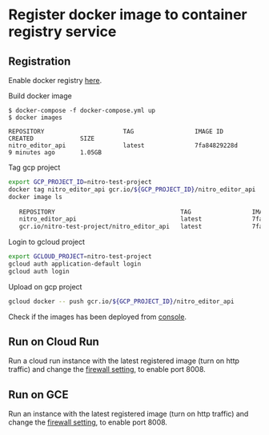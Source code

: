 # Register docker image to container registry service
## Registration
Enable docker registry [here](https://console.cloud.google.com/apis/library/containerregistry.googleapis.com?project=nitro-test-project).

Build docker image
```
$ docker-compose -f docker-compose.yml up
$ docker images

REPOSITORY                      TAG                 IMAGE ID            CREATED             SIZE
nitro_editor_api                latest              7fa84829228d        9 minutes ago       1.05GB       
```

Tag gcp project
```bash
export GCP_PROJECT_ID=nitro-test-project
docker tag nitro_editor_api gcr.io/${GCP_PROJECT_ID}/nitro_editor_api
docker image ls
 
   REPOSITORY                                   TAG                 IMAGE ID            CREATED             SIZE
   nitro_editor_api                             latest              7fa84829228d        13 minutes ago      1.05GB
   gcr.io/nitro-test-project/nitro_editor_api   latest              7fa84829228d        13 minutes ago      1.05GB
```

Login to gcloud project
```bash
export GCLOUD_PROJECT=nitro-test-project
gcloud auth application-default login
gcloud auth login
```

Upload on gcp project

```bash
gcloud docker -- push gcr.io/${GCP_PROJECT_ID}/nitro_editor_api
```

Check if the images has been deployed from [console](https://console.cloud.google.com/gcr/images/nitro-test-project?project=nitro-test-project).

## Run on Cloud Run
Run a cloud run instance with the latest registered image (turn on http traffic) and
change the [firewall setting](https://console.cloud.google.com/networking/firewalls/details/default-allow-http?project=nitro-test-project&applicableToInstancesTablesize=50),
to enable port 8008. 

## Run on GCE
Run an instance with the latest registered image (turn on http traffic) and
change the [firewall setting](https://console.cloud.google.com/networking/firewalls/details/default-allow-http?project=nitro-test-project&applicableToInstancesTablesize=50),
to enable port 8008. 

